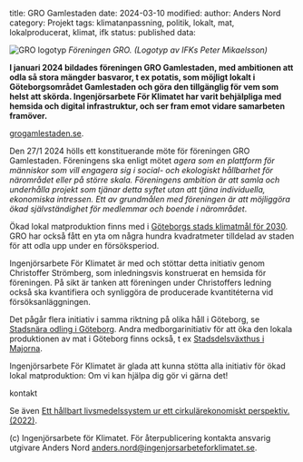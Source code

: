 title: GRO Gamlestaden
date: 2024-03-10
modified:
author: Anders Nord
category: Projekt
tags: klimatanpassning, politik, lokalt, mat, lokalproducerat, klimat, ifk
status: published
data:

<div class="post-image-left">
    <img alt="GRO logotyp" src="data/gro_logo_trans.png" />
    <em>Föreningen GRO. (Logotyp av IFKs Peter Mikaelsson)</em>
</div>

**I januari 2024 bildades föreningen GRO Gamlestaden, med ambitionen att odla
så stora mängder basvaror, t ex potatis,
som möjligt lokalt i Göteborgsområdet Gamlestaden och göra den tillgänglig för vem
som helst att skörda. Ingenjörsarbete För Klimatet har varit behjälpliga med
hemsida och digital infrastruktur, och ser fram emot vidare samarbeten framöver.**

<a href="http://www.grogamlestaden.se/" target="_blank">grogamlestaden.se</a>.

Den 27/1 2024 hölls ett konstituerande möte för föreningen GRO Gamlestaden. Föreningens
ska enligt mötet *agera som en plattform för människor som vill engagera sig
i social- och ekologiskt hållbarhet för närområdet eller på större skala. Föreningens
ambition är att samla och underhålla projekt som tjänar detta syftet utan att tjäna
individuella, ekonomiska intressen. Ett av grundmålen med föreningen är att möjliggöra
ökad självständighet för medlemmar och boende i närområdet*.

Ökad lokal matproduktion finns med i <a href="https://goteborg.se/wps/wcm/connect/4578bcdd-0a21-4d90-98c5-8ec4e68b366b/G%C3%B6teborgs+Stads+milj%C3%B6-+och+klimatprogram+2021-2030.pdf?MOD=AJPERES"
target="_blank">Göteborgs stads klimatmål för 2030</a>. GRO har också fått en yta
om några hundra kvadratmeter tilldelad av staden för att odla upp under en
försöksperiod.

Ingenjörsarbete För Klimatet är med och stöttar detta initiativ genom Christoffer
Strömberg, som inledningsvis
konstruerat en hemsida för föreningen. På sikt är tanken att föreningen under Christoffers
ledning också ska kvantifiera och synliggöra de producerade kvantitéterna vid
försöksanläggningen.

Det pågår flera initiativ i samma riktning på
olika håll i Göteborg, se <a href="https://stadsnaraodling.goteborg.se/">Stadsnära
odling i Göteborg</a>. Andra medborgarinitiativ för att öka den lokala produktionen
av mat i Göteborg finns också, t ex <a href="https://stadsdelsvaxthus.se" target="_blank">Stadsdelsväxthus
i Majorna</a>.

Ingenjörsarbete För Klimatet är glada att kunna stötta alla initiativ för
ökad lokal matproduktion: Om vi kan hjälpa dig gör vi gärna det!

<a mailto="info@ingenjorsarbeteforklimatet.se">kontakt</a>

Se även <a href="https://goteborg.se/wps/wcm/connect/b628fcd8-b61f-4d9a-b917-979de0ec1d6a/Korr_N800_R_2022_3_Ett+h%C3%A5llbart+livsmedelsystem+ur+ett+cirkul%C3%A4rekonomiskt+perspektiv.pdf?MOD=AJPERES"
target="_blank">Ett hållbart livsmedelssystem ur ett cirkulärekonomiskt
perspektiv. (2022)</a>.

(c) Ingenjörsarbete för Klimatet. För återpublicering kontakta ansvarig utgivare
Anders Nord [anders.nord@ingenjorsarbeteforklimatet.se](mailto:anders.nord@ingenjorsarbeteforklimatet.se).
